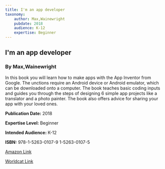 ```yaml
---
title: I'm an app developer
taxonomy:
	author: Max,Wainewright
	pubdate: 2018
	audience: K-12
	expertise: Beginner
---
```

## I'm an app developer
### By Max,Wainewright
In this book you will learn how to make apps with the App Inventor from Google.  The unctions require an Android device or Android emulator, which can be downloaded onto a computer.  The book teaches basic coding inputs and guides you through the steps of designing 6 simple app projects like a translator and a photo painter. The book also offers advice for sharing your app with your loved ones.

**Publication Date:** 2018

**Expertise Level:** Beginner

**Intended Audience:** K-12

**ISBN:** 978-1-5263-0107-9 1-5263-0107-5

[Amazon Link](https://www.amazon.com/Im-App-Developer-Programs-Generation/dp/0778735281/ref=sr_1_1?keywords=I%27m+an+app+developer&qid=1573770757&s=books&sr=1-1)

[Worldcat Link](https://www.worldcat.org/title/im-an-app-developer/oclc/1035213454&referer=brief_results)